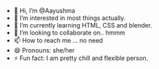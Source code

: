 - 👋 Hi, I’m @Aayushma 
- 👀 I’m interested in most things actually.
- 🌱 I’m currently learning HTML, CSS and blender.
- 💞️ I’m looking to collaborate on.. hmmm
- 📫 How to reach me ... no need
- 😄 Pronouns: she/her
- ⚡ Fun fact: I am pretty chill and flexible person.

<!---
Shining-tara/Shining-tara is a ✨ special ✨ repository because its `README.md` (this file) appears on your GitHub profile.
You can click the Preview link to take a look at your changes.
--->

